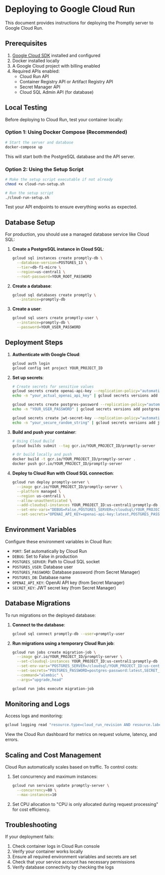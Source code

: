 # Deploying to Google Cloud Run

This document provides instructions for deploying the Promptly server to Google Cloud Run.

## Prerequisites

1. [Google Cloud SDK](https://cloud.google.com/sdk/docs/install) installed and configured
2. Docker installed locally
3. A Google Cloud project with billing enabled
4. Required APIs enabled:
   - Cloud Run API
   - Container Registry API or Artifact Registry API
   - Secret Manager API
   - Cloud SQL Admin API (for database)

## Local Testing

Before deploying to Cloud Run, test your container locally:

### Option 1: Using Docker Compose (Recommended)

```bash
# Start the server and database
docker-compose up
```

This will start both the PostgreSQL database and the API server.

### Option 2: Using the Setup Script

```bash
# Make the setup script executable if not already
chmod +x cloud-run-setup.sh

# Run the setup script
./cloud-run-setup.sh
```

Test your API endpoints to ensure everything works as expected.

## Database Setup

For production, you should use a managed database service like Cloud SQL:

1. **Create a PostgreSQL instance in Cloud SQL**:
   ```bash
   gcloud sql instances create promptly-db \
     --database-version=POSTGRES_13 \
     --tier=db-f1-micro \
     --region=us-central1 \
     --root-password=YOUR_ROOT_PASSWORD
   ```

2. **Create a database**:
   ```bash
   gcloud sql databases create promptly \
     --instance=promptly-db
   ```

3. **Create a user**:
   ```bash
   gcloud sql users create promptly-user \
     --instance=promptly-db \
     --password=YOUR_USER_PASSWORD
   ```

## Deployment Steps

1. **Authenticate with Google Cloud**:
   ```bash
   gcloud auth login
   gcloud config set project YOUR_PROJECT_ID
   ```

2. **Set up secrets**:
   ```bash
   # Create secrets for sensitive values
   gcloud secrets create openai-api-key --replication-policy="automatic"
   echo -n "your_actual_openai_api_key" | gcloud secrets versions add openai-api-key --data-file=-
   
   gcloud secrets create postgres-password --replication-policy="automatic"
   echo -n "YOUR_USER_PASSWORD" | gcloud secrets versions add postgres-password --data-file=-
   
   gcloud secrets create jwt-secret-key --replication-policy="automatic"
   echo -n "your_secure_random_string" | gcloud secrets versions add jwt-secret-key --data-file=-
   ```

3. **Build and push your container**:
   ```bash
   # Using Cloud Build
   gcloud builds submit --tag gcr.io/YOUR_PROJECT_ID/promptly-server
   
   # Or build locally and push
   docker build -t gcr.io/YOUR_PROJECT_ID/promptly-server .
   docker push gcr.io/YOUR_PROJECT_ID/promptly-server
   ```

4. **Deploy to Cloud Run with Cloud SQL connection**:
   ```bash
   gcloud run deploy promptly-server \
     --image gcr.io/YOUR_PROJECT_ID/promptly-server \
     --platform managed \
     --region us-central1 \
     --allow-unauthenticated \
     --add-cloudsql-instances YOUR_PROJECT_ID:us-central1:promptly-db \
     --set-env-vars="DEBUG=False,POSTGRES_SERVER=/cloudsql/YOUR_PROJECT_ID:us-central1:promptly-db,POSTGRES_DB=promptly,POSTGRES_USER=promptly-user" \
     --set-secrets="OPENAI_API_KEY=openai-api-key:latest,POSTGRES_PASSWORD=postgres-password:latest,SECRET_KEY=jwt-secret-key:latest"
   ```

## Environment Variables

Configure these environment variables in Cloud Run:

- `PORT`: Set automatically by Cloud Run
- `DEBUG`: Set to False in production
- `POSTGRES_SERVER`: Path to Cloud SQL socket
- `POSTGRES_USER`: Database user
- `POSTGRES_PASSWORD`: Database password (from Secret Manager)
- `POSTGRES_DB`: Database name
- `OPENAI_API_KEY`: OpenAI API key (from Secret Manager)
- `SECRET_KEY`: JWT secret key (from Secret Manager)

## Database Migrations

To run migrations on the deployed database:

1. **Connect to the database**:
   ```bash
   gcloud sql connect promptly-db --user=promptly-user
   ```

2. **Run migrations using a temporary Cloud Run job**:
   ```bash
   gcloud run jobs create migration-job \
     --image gcr.io/YOUR_PROJECT_ID/promptly-server \
     --set-cloudsql-instances YOUR_PROJECT_ID:us-central1:promptly-db \
     --set-env-vars="POSTGRES_SERVER=/cloudsql/YOUR_PROJECT_ID:us-central1:promptly-db,POSTGRES_DB=promptly,POSTGRES_USER=promptly-user" \
     --set-secrets="POSTGRES_PASSWORD=postgres-password:latest,SECRET_KEY=jwt-secret-key:latest" \
     --command="alembic" \
     --args="upgrade,head"
   
   gcloud run jobs execute migration-job
   ```

## Monitoring and Logs

Access logs and monitoring:
```bash
gcloud logging read "resource.type=cloud_run_revision AND resource.labels.service_name=promptly-server" --limit=10
```

View the Cloud Run dashboard for metrics on request volume, latency, and errors.

## Scaling and Cost Management

Cloud Run automatically scales based on traffic. To control costs:

1. Set concurrency and maximum instances:
   ```bash
   gcloud run services update promptly-server \
     --concurrency=80 \
     --max-instances=10
   ```

2. Set CPU allocation to "CPU is only allocated during request processing" for cost efficiency.

## Troubleshooting

If your deployment fails:
1. Check container logs in Cloud Run console
2. Verify your container works locally
3. Ensure all required environment variables and secrets are set
4. Check that your service account has necessary permissions
5. Verify database connectivity by checking the logs 